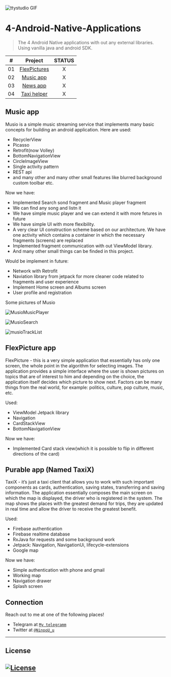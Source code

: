 
  ![ttystudio GIF](https://media.giphy.com/media/llarwdtFqG63IlqUR1/giphy.gif)

  # 4-Android-Native-Applications
  > The 4 Android Native applications with out any external libraries. Using vanilla java and android SDK.

  |  #  |            Project             | STATUS |
  | :-: | :----------------------------: | :-------: |
  | 01  | [FlexPictures](https://github.com/NinpoU-u/The-4-Android-Native-applications/tree/master/FlexPictures/app) | X |
  | 02  | [Music app](https://github.com/NinpoU-u/The-6-Android-Native-applications/tree/master/Musio) | X |
  | 03  | [News app](https://github.com/NinpoU-u/The-6-Android-Native-applications/tree/master/Newarc) | X |
  | 04  | [Taxi helper](https://github.com/NinpoU-u/The-6-Android-Native-applications/tree/master/Pureable/app) | X |
  

  ## Music app

  Musio is a simple music streaming service that implements many basic concepts for building an android application. Here are used:
  - RecyclerView
  - Picasso
  - Retrofit(now Volley)
  - BottomNavigationView
  - CircleImageView
  - Single activity pattern
  - REST api
  - and many other and many other small features like blurred background custom toolbar etc.
  
  Now we have:
  - Implemented Search sond fragment and Music player fragment
  - We can find any song and listn it
  - We have simple music player and we can extend it with more fetures in future
  - We have simple UI with more flexibility.
  - A very clear UI construction scheme based on our architecture. We have one activity which contains a container in which the necessary fragments (screens) are replaced
  - Implemented fragment communication with out ViewModel library.
  - And many other small things can be finded in this project.
  
  Would be implement in future:
  - Network with Retrofit
  - Naviation library from jetpack for more cleaner code related to fragments and user experience
  - Implement Home screen and Albums screen
  - User profile and registration
  
  Some pictures of Musio
  
  ![MusioMusicPlayer](https://user-images.githubusercontent.com/47458290/87451151-26ba4100-c608-11ea-9676-4d1626a463f6.png)
  
  ![MusioSearch](https://user-images.githubusercontent.com/47458290/87451158-291c9b00-c608-11ea-9258-583d2ada1cae.png)
  
  ![musioTrackList](https://user-images.githubusercontent.com/47458290/87451164-2ae65e80-c608-11ea-8d35-358a61f7d5ff.png)

  ## FlexPicture app
  
  FlexPicture - this is a very simple application that essentially has only one screen, the whole point in the algorithm for selecting images. 
  The application provides a simple interface where the user is shown pictures on topics that are of interest to him and depending on the choice, the application itself decides   which picture to show next. Factors can be many things from the real world, for example: politics, culture, pop culture, music, etc.
  
  Used:
  - ViewModel Jetpack library
  - Navigation 
  - CardStackView
  - BottomNavigationView

  Now we have:
  - Implemented Card stack view(which it is possible to flip in different directions of the card)

  ## Purable app (Named TaxiX)
  
  TaxiX - it’s just a taxi client that allows you to work with such important components as cards, authentication, saving states, transferring and saving information.
  The application essentially composes the main screen on which the map is displayed, the driver who is registered in the system. 
  The map shows the places with the greatest demand for trips, they are updated in real time and allow the driver to receive the greatest benefit. 

  Used:
  - Firebase authentication
  - Firebase realtime database
  - RxJava for requests and some background work
  - Jetpack: Navigation, NavigationUi, lifecycle-extensions
  - Google map
  
  Now we have:
  - Simple authentication with phone and gmail
  - Working map
  - Navigation drawer
  - Splash screen
  
  ## Connection

  Reach out to me at one of the following places!

  - Telegram at <a href="https://t.me/NinpoU_u" target="_blank">`My telegramm`</a>
  - Twitter at <a href="https://twitter.com/Bogdan21724971" target="_blank">`@NinpoU_u`</a>
  ---

  ## License

  [![License](http://img.shields.io/:license-mit-blue.svg?style=flat-square)](http://badges.mit-license.org)
  ---
